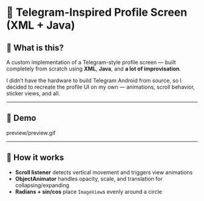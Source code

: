 # 🧪 Telegram-Inspired Profile Screen (XML + Java)

## 🚀 What is this?

A custom implementation of a Telegram-style profile screen — built completely from scratch using **XML**, **Java**, and **a lot of improvisation**.

I didn’t have the hardware to build Telegram Android from source, so I decided to recreate the profile UI on my own — animations, scroll behavior, sticker views, and all.

---

## 📸 Demo

preview/preview.gif

---

## 🧠 How it works

- **Scroll listener** detects vertical movement and triggers view animations
- **ObjectAnimator** handles opacity, scale, and translation for collapsing/expanding
- **Radians + sin/cos** place `ImageView`s evenly around a circle